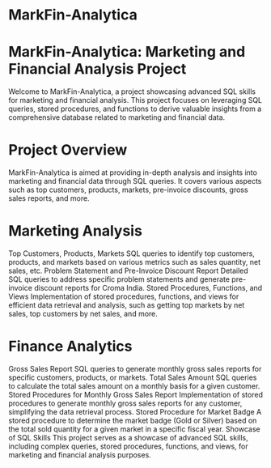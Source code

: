# MarkFin-Analytica
# MarkFin-Analytica: Marketing and Financial Analysis Project
Welcome to MarkFin-Analytica, a project showcasing advanced SQL skills for marketing and financial analysis. This project focuses on leveraging SQL queries, stored procedures, and functions to derive valuable insights from a comprehensive database related to marketing and financial data.

# Project Overview
MarkFin-Analytica is aimed at providing in-depth analysis and insights into marketing and financial data through SQL queries. It covers various aspects such as top customers, products, markets, pre-invoice discounts, gross sales reports, and more.

# Marketing Analysis
Top Customers, Products, Markets
SQL queries to identify top customers, products, and markets based on various metrics such as sales quantity, net sales, etc.
Problem Statement and Pre-Invoice Discount Report
Detailed SQL queries to address specific problem statements and generate pre-invoice discount reports for Croma India.
Stored Procedures, Functions, and Views
Implementation of stored procedures, functions, and views for efficient data retrieval and analysis, such as getting top markets by net sales, top customers by net sales, and more.

# Finance Analytics
Gross Sales Report
SQL queries to generate monthly gross sales reports for specific customers, products, or markets.
Total Sales Amount
SQL queries to calculate the total sales amount on a monthly basis for a given customer.
Stored Procedures for Monthly Gross Sales Report
Implementation of stored procedures to generate monthly gross sales reports for any customer, simplifying the data retrieval process.
Stored Procedure for Market Badge
A stored procedure to determine the market badge (Gold or Silver) based on the total sold quantity for a given market in a specific fiscal year.
Showcase of SQL Skills
This project serves as a showcase of advanced SQL skills, including complex queries, stored procedures, functions, and views, for marketing and financial analysis purposes.


